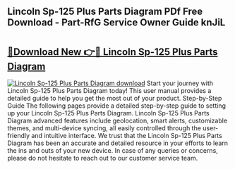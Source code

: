 ## Lincoln Sp-125 Plus Parts Diagram PDf Free Download - Part-RfG Service Owner Guide knJiL

# <h2><a href="http://dfp5c2n.blite.top/?on=Lincoln+Sp-125+Plus+Parts+Diagram">🔗Download New 👉🔴 Lincoln Sp-125 Plus Parts Diagram</a></h2>

[![Lincoln Sp-125 Plus Parts Diagram download](https://i.imgur.com/lujVjoI.png)](http://dfp5c2n.blite.top/?on=Lincoln+Sp-125+Plus+Parts+Diagram)
Start your journey with Lincoln Sp-125 Plus Parts Diagram today! This user manual provides a detailed guide to help you get the most out of your product. Step-by-Step Guide The following pages provide a detailed step-by-step guide to setting up your Lincoln Sp-125 Plus Parts Diagram. Lincoln Sp-125 Plus Parts Diagram advanced features include geolocation, smart alerts, customizable themes, and multi-device syncing, all easily controlled through the user-friendly and intuitive interface. We trust that the Lincoln Sp-125 Plus Parts Diagram has been an accurate and detailed resource in your efforts to learn the ins and outs of your new device. In case of any queries or concerns, please do not hesitate to reach out to our customer service team.
